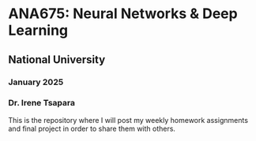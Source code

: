 # ANA675: Neural Networks & Deep Learning
## National University
### January 2025
### Dr. Irene Tsapara

This is the repository where I will post my weekly homework assignments and final project in order to share them with others.
